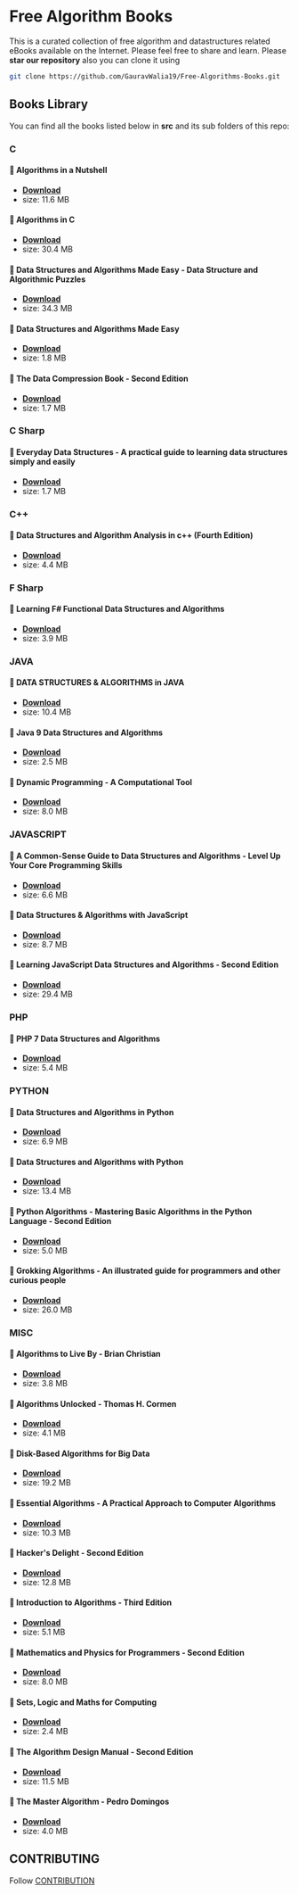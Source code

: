 # Free Algorithm Books

This is a curated collection of free algorithm and datastructures related eBooks available on the Internet. Please feel free to share and learn. Please **star our repository** also you can clone it using

```bash
git clone https://github.com/GauravWalia19/Free-Algorithms-Books.git
```

## Books Library

You can find all the books listed below in **src** and its sub folders of this repo:

### C

#### :rocket: Algorithms in a Nutshell

* [**Download**](/src/C/Algorithms-in-a-Nutshell.pdf)
* size: 11.6 MB

#### :rocket: Algorithms in C

* [**Download**](/src/C/Algorithms-in-C.pdf)
* size: 30.4 MB

#### :rocket: Data Structures and Algorithms Made Easy - Data Structure and Algorithmic Puzzles

* [**Download**](/src/C/Data-Structures-and-Algorithms-Made-Easy-Data-Structure-and-Algorithmic-Puzzles.pdf)
* size: 34.3 MB

#### :rocket: Data Structures and Algorithms Made Easy

* [**Download**](/src/C/Data-Structures-and-Algorithms-made-Easy.pdf)
* size: 1.8 MB

#### :rocket: The Data Compression Book - Second Edition

* [**Download**](/src/C/The-Data-Compression-Book-Second-Edition.pdf)
* size: 1.7 MB

### C Sharp

#### :rocket: Everyday Data Structures - A practical guide to learning data structures simply and easily

* [**Download**](/src/CSharp/Everyday-Data-Structures-A-practical-guide-to-learning-data-structures-simply-and-easily.pdf)
* size: 1.7 MB

### C++

#### :rocket: Data Structures and Algorithm Analysis in c++ (Fourth Edition)

* [**Download**](/src/C++/DataStructuresAndAlgorithmAnalysisInCpp_2014.pdf)
* size: 4.4 MB

### F Sharp

#### :rocket: Learning F# Functional Data Structures and Algorithms

* [**Download**](/src/FSharp/Learning-F#-Functional-Data-Structures-and-Algorithms.pdf)
* size: 3.9 MB

### JAVA

#### :rocket: DATA STRUCTURES & ALGORITHMS in JAVA

* [**Download**](/src/JAVA/Data-Structures-and-Algorithms-in-Java.pdf)
* size: 10.4 MB

#### :rocket: Java 9 Data Structures and Algorithms

* [**Download**](/src/JAVA/java-9-data-structures-algorithms.pdf)
* size: 2.5 MB

#### :rocket: Dynamic Programming - A Computational Tool

* [**Download**](/src/JAVA/Dynamic-Programming-A-Computational-Tool.pdf)
* size: 8.0 MB

### JAVASCRIPT

#### :rocket: A Common-Sense Guide to Data Structures and Algorithms - Level Up Your Core Programming Skills

* [**Download**](/src/JAVASCRIPT/A-Common-Sense-Guide-to-Data-Structures-and-Algorithms-Level-Up-Your-Core-Programming-Skills.pdf)
* size: 6.6 MB

#### :rocket: Data Structures & Algorithms with JavaScript

* [**Download**](/src/JAVASCRIPT/Data-Structures-&-Algorithms-with-JavaScript.pdf)
* size: 8.7 MB

#### :rocket: Learning JavaScript Data Structures and Algorithms - Second Edition

* [**Download**](/src/JAVASCRIPT/Learning-JavaScript-Data-Structures-and-Algorithms-Second-Edition.pdf)
* size: 29.4 MB

### PHP

#### :rocket: PHP 7 Data Structures and Algorithms

* [**Download**](/src/PHP/PHP-7-Data-Structures-and-Algorithms.pdf)
* size: 5.4 MB

### PYTHON

#### :rocket: Data Structures and Algorithms in Python

* [**Download**](/src/PYTHON/Data-Structures-and-Algorithms-in-Python.pdf)
* size: 6.9 MB

#### :rocket: Data Structures and Algorithms with Python

* [**Download**](/src/PYTHON/Data-Structures-and-Algorithms-with-Python.pdf)
* size: 13.4 MB

#### :rocket: Python Algorithms - Mastering Basic Algorithms in the Python Language - Second Edition

* [**Download**](/src/PYTHON/Python-Algorithms-Mastering-Basic-Algorithms-in-the-Python-Language-Second-Edition.pdf)
* size: 5.0 MB

#### :rocket: Grokking Algorithms - An illustrated guide for programmers and other curious people

* [**Download**](/src/PYTHON/Grokking-Algorithms-An-illustrated-guide-for-programmers-and-other-curious-people.pdf)
* size: 26.0 MB

### MISC

#### :rocket: Algorithms to Live By - Brian Christian

* [**Download**](/src/Algorithms-to-Live-By-Brian-Christian.pdf)
* size: 3.8 MB

#### :rocket: Algorithms Unlocked - Thomas H. Cormen

* [**Download**](/src/Algorithms-Unlocked-Thomas-H.-Cormen.pdf)
* size: 4.1 MB

#### :rocket: Disk-Based Algorithms for Big Data

* [**Download**](/src/Disk-Based-Algorithms-for-Big-Data.pdf)
* size: 19.2 MB

#### :rocket: Essential Algorithms - A Practical Approach to Computer Algorithms

* [**Download**](/src/Essential-Algorithms-A-Practical-Approach-to-Computer-Algorithms.pdf)
* size: 10.3 MB

#### :rocket: Hacker's Delight - Second Edition

* [**Download**](/src/Hacker%27s-Delight-Second-Edition.pdf)
* size: 12.8 MB

#### :rocket: Introduction to Algorithms - Third Edition

* [**Download**](/src/Introduction-to-Algorithms-Third-Edition.pdf)
* size: 5.1 MB

#### :rocket: Mathematics and Physics for Programmers - Second Edition

* [**Download**](/src/Mathematics-and-Physics-for-Programmers-Second-Edition.pdf)
* size: 8.0 MB

#### :rocket: Sets, Logic and Maths for Computing

* [**Download**](/src/Sets,-Logic-and-Maths-for-Computing.pdf)
* size: 2.4 MB

#### :rocket: The Algorithm Design Manual - Second Edition

* [**Download**](/src/The-Algorithm-Design-Manual-Second-Edition.pdf)
* size: 11.5 MB

#### :rocket: The Master Algorithm - Pedro Domingos

* [**Download**](/src/The-Master-Algorithm-Pedro-Domingos.pdf)
* size: 4.0 MB

## CONTRIBUTING

Follow [CONTRIBUTION](CONTRIBUTING.md)